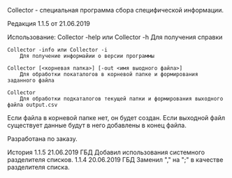 Colleсtor - специальная программа сбора специфической информации.

Редакция 1.1.5 от 21.06.2019

Использование:
	Collector -help или Collector -h
		Для получения справки

	Collector -info или Collector -i
		Для получение информайии о версии программы

	Collector [<корневая папка>] [-out <имя выодного файла>]
		Для обработки покаталогов в корневой папке и формирования заданного файла

	Collector
		Для обработки подкаталогов текущей папки и формирования выходного файла output.csv

Если файла в корневой папке нет, он будет создан.
Если выходной файл существует данные будут в него добавлены в конец файла.

Разработана по заказу.

История
1.1.5	21.06.2019	ГБД	Добавил использования системного разделителя списков.
1.1.4	20.06.2019	ГБД	Заменил "," на ";" в качестве разделителя списка.